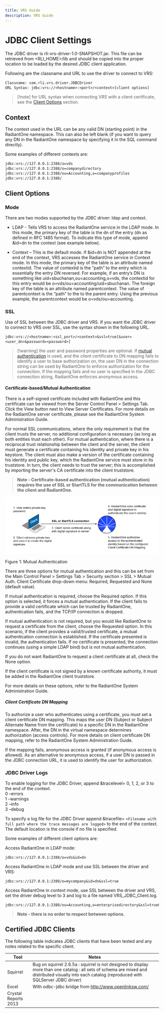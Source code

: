 ```yaml
---
title: VRS Guide
description: VRS Guide
---
```


# JDBC Client Settings

The JDBC driver is rli-vrs-driver-1.0-SNAPSHOT.jar. This file can be retrieved from <RLI_HOME>/lib and should be copied into the proper location to be loaded by the desired JDBC client application.

Following are the classname and URL to use the driver to connect to VRS:

```
Classname: com.rli.vrs.driver.JDBCDriver
URL Syntax: jdbc:vrs://<hostname>:<port>/<context>[client options]
```

>[!note] for URL syntax when connecting VRS with a client certificate, see the [Client Options](#client-options) section.

## Context

The context used in the URL can be any valid DN (starting point) in the RadiantOne namespace. This can also be left blank (if you want to query any DN in the RadiantOne namespace by specifying it in the SQL command directly). 

Some examples of different contexts are:

```
jdbc:vrs://127.0.0.1:2388/o=vds
jdbc:vrs://127.0.0.1:2388/o=companydirectory
jdbc:vrs://127.0.0.1:2388/ou=Accounting,o=companyprofiles
jdbc:vrs://127.0.0.1:2388/
```

## Client Options

### Mode

There are two modes supported by the JDBC driver: ldap and context.

-	LDAP - Tells VRS to access the RadiantOne service in the LDAP mode. In this mode, the primary key of the table is the dn of the entry (dn as defined in RFC 1485 format). To indicate this type of mode, append  &id=dn to the context (see example below).

-	Context – This is the default mode. If &id=dn is NOT appended at the end of the context, VRS accesses the RadiantOne service in Context mode. In this mode, the primary key of the table is an attribute named contextid. The value of contextid is the “path” to the entry which is essentially the entry DN reversed. For example, if an entry’s DN is something like uid=sbuchanan,ou=accounting,o=vds, the contextid for this entry would be o=vds/ou=accounting/uid=sbuchanan. The foreign key of the table is an attribute named parentcontext. The value of parentcontext is the “path” to the to the parent entry. Using the previous example, the parentcontext would be o=vds/ou=accounting.

### SSL

Use of SSL between the JDBC driver and VRS. If you want the JDBC driver to connect to VRS over SSL, use the syntax shown in the following URL.

```
jdbc:vrs://<hostname>:<ssl_port>/<context>&ssl=true[&user=<user_dn>&password=<password>] 
```

>[!warning] the user and password properties are optional. If [mutual authentication](#certificate-basedmutual-authentication) is used, and the client certificate to DN mapping fails to identify a user to base authorization on, the user DN in the connection string can be used by RadiantOne to enforce authorization for the connection. If the mapping fails and no user is specified in the JDBC connection string, RadiantOne enforces anonymous access.

#### Certificate-based/Mutual Authentication 

There is a self-signed certificate included with RadiantOne and this certificate can be viewed from the Server Control Panel > Settings Tab. Click the View button next to View Server Certificates. For more details on the RadiantOne server certificate, please see the RadiantOne System Administration Guide. 

For normal SSL communications, where the only requirement is that the client trusts the server, no additional configuration is necessary (as long as both entities trust each other). For mutual authentication, where there is a reciprocal trust relationship between the client and the server, the client must generate a certificate containing his identity and private key in his keystore. The client must also make a version of the certificate containing his identity and public key, which the RadiantOne service must store in its truststore. In turn, the client needs to trust the server; this is accomplished by importing the server's CA certificate into the client truststore.

>**Note - Certificate-based authentication (mutual authentication) requires the use of SSL or StartTLS for the communication between the client and RadiantOne.**

![An image showing ](Media/Image3.1.jpg)

Figure 1: Mutual Authentication

There are three options for mutual authentication and this can be set from the Main Control Panel > Settings Tab > Security section > SSL > Mutual Auth. Client Certificate drop-down menu: Required, Requested and None (default value). 

If mutual authentication is required, choose the Required option. If this option is selected, it forces a mutual authentication. If the client fails to provide a valid certificate which can be trusted by RadiantOne, authentication fails, and the TCP/IP connection is dropped. 

If mutual authentication is not required, but you would like RadiantOne to request a certificate from the client, choose the Requested option. In this scenario, if the client provides a valid/trusted certificate, a mutual authentication connection is established. If the certificate presented is invalid, the authentication fails. If no certificate is presented, the connection continues (using a simple LDAP bind) but is not mutual authentication. 

If you do not want RadiantOne to request a client certificate at all, check the None option.

If the client certificate is not signed by a known certificate authority, it must be added in the RadiantOne client truststore.

For more details on these options, refer to the RadiantOne System Administration Guide.   

##### Client Certificate DN Mapping

To authorize a user who authenticates using a certificate, you must set a client certificate DN mapping. This maps the user DN (Subject or Subject Alternate Name from the certificate) to a specific DN in the RadiantOne namespace. After, the DN in the virtual namespace determines authorization (access controls). For more details on client certificate DN mapping, refer to the RadiantOne System Administration Guide. 

If the mapping fails, anonymous access is granted (if anonymous access is allowed). As an alternative to anonymous access, if a user DN is passed in the JDBC connection URL, it is used to identify the user for authorization.

### JDBC Driver Logs 

To enable logging for the JDBC Driver, append &tracelevel= 0, 1, 2, or 3 to the end of the context.
<br>0 –errors
<br>1 –warnings
<br>2 –info
<br>3 –debug

To specify a log file for the JDBC Driver append &tracefile= `<Filename with full path where the trace messages are logged>` to the end of the context. The default location is the console if no file is specified. 

Some examples of different client options are:

Access RadiantOne in LDAP mode:

```
jdbc:vrs://127.0.0.1:2388/o=vds&id=dn
```

Access RadiantOne in LDAP mode and use SSL between the driver and VRS:

```
jdbc:vrs://127.0.0.1:2388/o=mycompany&id=dn&ssl=true 
```

Access RadiantOne in context mode, use SSL between the driver and VRS, set the driver debug level to 3 and log to a file named VRS_JDBC_Client.log.

```
jdbc:vrs://127.0.0.1:2388/ou=Accounting,o=enterprisedirectory&ssl=true&tracelevel=3&tracefile=C:\\VRS_JDBC_Client.log
```

>**Note - there is no order to respect between options.**
 
## Certified JDBC Clients

The following table indicates JDBC clients that have been tested and any notes related to the specific client.

Tool | Notes
-|- 
Squirrel | Bug on squirrel 2.6.5a : squirrel is not designed to display more than one catalog : all sets of schema are mixed and distributed visually into each catalog (reproduced with SQLServer JDBC driver)
Excel | With odbc-jdbc bridge from  http://www.openlinksw.com/
Crystal Reports 2013  | 	
